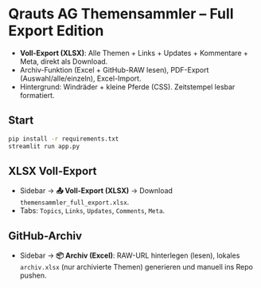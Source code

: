 # Qrauts AG Themensammler – Full Export Edition

- **Voll-Export (XLSX)**: Alle Themen + Links + Updates + Kommentare + Meta, direkt als Download.
- Archiv-Funktion (Excel + GitHub-RAW lesen), PDF-Export (Auswahl/alle/einzeln), Excel-Import.
- Hintergrund: Windräder + kleine Pferde (CSS). Zeitstempel lesbar formatiert.

## Start
```bash
pip install -r requirements.txt
streamlit run app.py
```

## XLSX Voll-Export
- Sidebar → **📤 Voll-Export (XLSX)** → Download `themensammler_full_export.xlsx`.
- Tabs: `Topics`, `Links`, `Updates`, `Comments`, `Meta`.

## GitHub-Archiv
- Sidebar → **📦 Archiv (Excel)**: RAW-URL hinterlegen (lesen), lokales `archiv.xlsx` (nur archivierte Themen) generieren und manuell ins Repo pushen.

